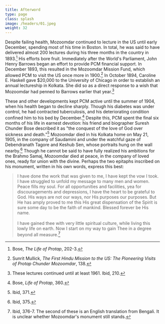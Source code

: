 ```yaml
---
title: Afterword
type: page
class: splash
image: /headers/01.jpeg
weight: 32
---
```


Despite failing health, Mozoomdar continued to lecture in the US until
early December, spending most of his time in Boston. In total, he was
said to have delivered almost 200 lectures during his three months in
the country in 1893.[^61] His efforts bore fruit. Immediately after the
World's Parliament, John Henry Barrows began an effort to provide PCM
financial support. In December 1893, this resulted in the Mozoomdar
Mission Fund, which allowed PCM to visit the US once more in
1900.[^62] In October 1894, Caroline E. Haskell gave \$20,000 to the
University of Chicago in order to establish an annual lectureship in
Kolkata. She did so as a direct response to a wish that Mozoomdar had
penned to Barrows earlier that year.[^63]

These and other developments kept PCM active until the summer of 1904,
when his health began to decline sharply. Though his diabetes was under
control, he had contracted tuberculosis, and his deteriorating condition
confined him to his bed by December.[^64] Despite this, PCM spent the
final six months of his life in earnest devotion: his friend and
biographer Suresh Chunder Bose described it as "the conquest of the
love of God over sickness and death."[^65] Mozoomdar died in his
Kolkata home on May 21, 1905, in the company of Saudamini and under the
watchful gaze of Debendranath Tagore and Keshub Sen, whose portraits
hung on the wall nearby.[^66] Though he cannot be said to have fully
realized his ambitions for the Brahmo Samaj, Mozoomdar died at peace, in
the company of loved ones, ready for union with the divine. Perhaps the
two epitaphs inscribed on his monument, written in his own words,
express this best:

> I have done the work that was given to me, I have kept the vow I took.
I have struggled to unfold my message to many men and women. Peace fills
my soul. For all opportunities and facilities, yea for discouragements
and depressions, I have the heart to be grateful to God. His ways are
not our ways, nor His purposes our purposes. But He has amply proved to
me this His great dispensation of the Spirit is sure some day to be the
faith of mankind. Blessed forever be His name.\
\
> I have gained thee with very little spiritual culture, while living
this lowly life on earth. Now I start on my way to gain Thee in a degree
beyond all measure.[^67]

[^61]: Bose, *The Life of Protap*, 202-3.

[^62]: Sunrit Mullick, *The First Hindu Mission to the US: The
    Pioneering Visits of Protap Chunder Mozoomdar*, 138.

[^63]: These lectures continued until at least 1961. Ibid, 210.

[^64]: Bose, *Life of Protap*, 360.

[^65]: Ibid, 371.

[^66]: Ibid, 375.

[^67]: Ibid, 376-7. The second of these is an English translation from
    Bengali. It is unclear whether Mozoomdar's monument still stands.
